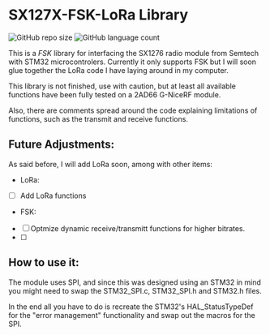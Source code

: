 # SX127X-FSK-LoRa Library

<!---Esses são exemplos. Veja https://shields.io para outras pessoas ou para personalizar este conjunto de escudos. Você pode querer incluir dependências, status do projeto e informações de licença aqui--->

![GitHub repo size](https://img.shields.io/github/repo-size/iuricode/README-template?style=for-the-badge)
![GitHub language count](https://img.shields.io/github/languages/count/iuricode/README-template?style=for-the-badge)

This is a *FSK* library for interfacing the SX1276 radio module from Semtech with STM32 microcontrolers. Currently it only supports FSK but I will soon glue together the LoRa code I have laying around in my computer.

This library is not finished, use with caution, but at least all available functions have been fully tested on a 2AD66 G-NiceRF module.

Also, there are comments spread around the code explaining limitations of functions, such as the transmit and receive functions.

## Future Adjustments:

As said before, I will add LoRa soon, among with other items:

* LoRa:
- [ ] Add LoRa functions

* FSK:
- [ ] Optmize dynamic receive/transmitt functions for higher bitrates.
- [ ] 

## How to use it:

The module uses SPI, and since this was designed using an STM32 in mind you might need to swap the STM32_SPI.c, STM32_SPI.h and STM32.h files.

In the end all you have to do is recreate the STM32's HAL_StatusTypeDef for the "error management" functionality and swap out the macros for the SPI.